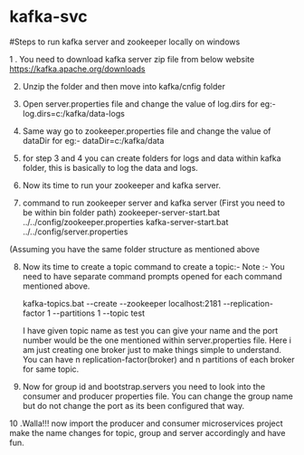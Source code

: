 # kafka-svc
#Steps to run kafka server and zookeeper locally on windows

1 . You need to download kafka server zip file from below website
    https://kafka.apache.org/downloads

2. Unzip the folder and then move into kafka/cnfig folder 

3. Open server.properties file and change the value of log.dirs for eg:- log.dirs=c:/kafka/data-logs

4. Same way go to zookeeper.properties file and change the value of dataDir for eg:- dataDir=c:/kafka/data

5. for step 3 and 4 you can create folders for logs and data within kafka folder, this is basically to log the data and logs.

6. Now its time to run your zookeeper and kafka server.

7. command to run zookeeper server and kafka server (First you need to be within bin folder path) 
   zookeeper-server-start.bat ../../config/zookeeper.properties
   kafka-server-start.bat ../../config/server.properties
  
  (Assuming you have the same folder structure as mentioned above

8. Now its time to create a topic
   command to create a topic:-
   Note :- You need to have separate command prompts opened for each command mentioned above.
   
   kafka-topics.bat --create --zookeeper localhost:2181 --replication-factor 1 --partitions 1 --topic test
   
   I have given topic name as test you can give your name and the port number would be the one mentioned within server.properties file.
   Here i am just creating one broker just to make things simple to understand.
   You can have n replication-factor(broker) and n partitions of each broker for same topic.

9. Now for group id and bootstrap.servers you need to look into the consumer and producer properties file.
   You can change the group name but do not change the port as its been configured that way.

10 .Walla!!! now import the producer and consumer microservices project make the name changes for topic, group and server accordingly and have fun.   
   